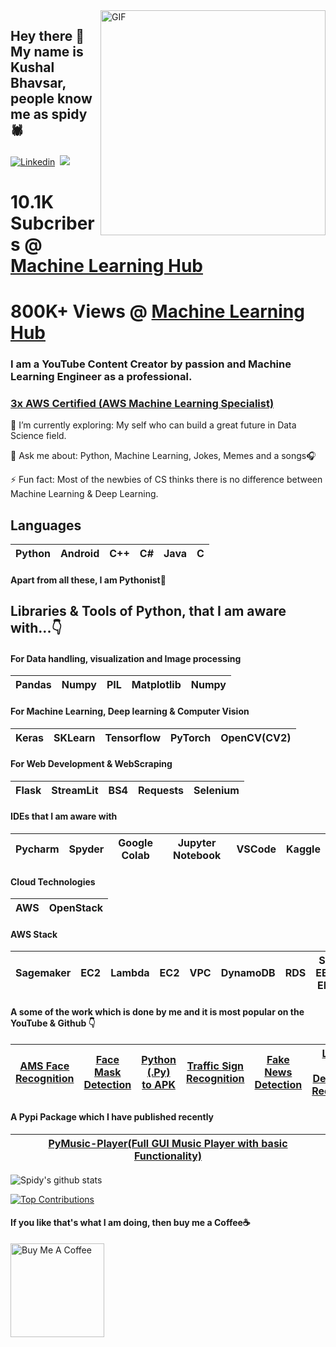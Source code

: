 <img align="right" alt="GIF" src="https://github.com/Spidy20/spidy20/blob/main/demo.gif" width="360"/>


## Hey there 👋 My name is Kushal Bhavsar, people know me as spidy🕷️ 

[![Linkedin](https://img.shields.io/badge/LinkedIn-0077B5?style=for-the-badge&logo=linkedin&logoColor=white)](https://www.linkedin.com/in/kushal-bhavsar/)&nbsp; 
![](https://Visitor-badge.glitch.me/badge?page_id=spidy20.profileviews-badge)


# 10.1K Subcribers @ [Machine Learning Hub](https://www.youtube.com/channel/UCgyQ4pSntDf9hw9Rv4hmNBA)
# 800K+ Views @ [Machine Learning Hub](https://www.youtube.com/channel/UCgyQ4pSntDf9hw9Rv4hmNBA)


### I am a YouTube Content Creator by passion and Machine Learning Engineer as a professional.
### [3x AWS Certified (AWS Machine Learning Specialist)](https://www.credly.com/users/bhavsar-kushal/badges)
 

🌱 I’m currently exploring: My self who can build a great future in Data Science field.

💬 Ask me about: Python, Machine Learning, Jokes, Memes and a songs🎧

⚡ Fun fact: Most of the newbies of CS thinks there is no difference between Machine Learning & Deep Learning.


## Languages

| Python | Android | C++ | C# | Java | C | 
| :---: | :---: | :---: | :---: | :---: | :---: |

#### Apart from all these, I am Pythonist🐍

## Libraries & Tools of Python, that I am aware with...👇

#### For Data handling, visualization and Image processing
| Pandas | Numpy | PIL | Matplotlib | Numpy |
| :---: | :---: | :---: | :---: | :---: |

#### For Machine Learning, Deep learning & Computer Vision
| Keras | SKLearn | Tensorflow | PyTorch | OpenCV(CV2) |
| :---: | :---: | :---: | :---: | :---: |

#### For Web Development & WebScraping
| Flask | StreamLit | BS4 | Requests | Selenium |
| :---: | :---: | :---: | :---: | :---: |

#### IDEs that I am aware with 
| Pycharm | Spyder | Google Colab | Jupyter Notebook | VSCode | Kaggle
| :---: | :---: | :---: | :---: | :---: | :---: |

#### Cloud Technologies
 | AWS | OpenStack
 | :---: | :---: 
 
 #### AWS Stack
 | Sagemaker | EC2 | Lambda | EC2 | VPC | DynamoDB | RDS | S3, EBS, EFS | Many more ...
 | :---: | :---: | :---: | :---: | :---: | :---: | :---: | :---: | :---:

#### A some of the work which is done by me and it is most popular on the YouTube & Github 👇
| [AMS Face Recognition](https://github.com/Spidy20/Attendace_management_system) | [Face Mask Detection](https://github.com/Spidy20/face_mask_detection) | [Python (.Py) to APK](https://github.com/Spidy20/Python_To_APK)  | [Traffic Sign Recognition](https://github.com/Spidy20/Traffic_Signs_WebApp) | [Fake News Detection](https://github.com/Spidy20/Fake_News_Detection) | [License Plate Detection & Recognition](https://youtu.be/yMQvcWBx1fE) | [Music Player with Emotion Recognition](https://github.com/Spidy20/Music_player_with_Emotions_recognition)
| :---: | :---: | :---: | :---: | :---: | :---: | :---: |

#### A Pypi Package which I have published recently
| [PyMusic-Player(Full GUI Music Player with basic Functionality)](https://github.com/Spidy20/PyMusic_Player) | 
| :---: |

![Spidy's github stats](https://github-readme-stats.vercel.app/api?username=spidy20&show_icons=true&theme=dark)

[![Top Contributions](https://github-readme-stats.vercel.app/api/top-langs/?username=spidy20&layout=compact&show_icons=true&theme=dark)](https://github.com/anuraghazra/github-readme-stats)

#### If you like that's what I am doing, then buy me a Coffee☕

<a href="https://www.buymeacoffee.com/spidy20" target="_blank"><img src="https://cdn.buymeacoffee.com/buttons/v2/default-red.png" alt="Buy Me A Coffee" width="150" ></a>
